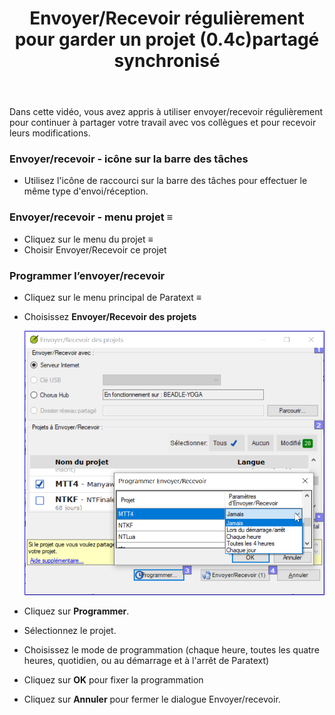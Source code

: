 ﻿---
title: Envoyer/Recevoir régulièrement pour garder un projet  (0.4c)partagé synchronisé
---

Dans cette vidéo, vous avez appris à utiliser envoyer/recevoir régulièrement pour continuer à partager votre travail avec vos collègues et pour recevoir leurs modifications.

### Envoyer/recevoir - icône sur la barre des tâches

-   Utilisez l'icône de raccourci sur la barre des tâches pour effectuer le même type d'envoi/réception.

### Envoyer/recevoir - menu projet ≡

-   Cliquez sur le menu du projet **≡**
-   Choisir Envoyer/Recevoir ce projet

### Programmer l’envoyer/recevoir

-   Cliquez sur le menu principal de Paratext **≡**
-   Choisissez **Envoyer/Recevoir des projets**

    ![](../media/d34b164bd48ddcc6886dad79d6ce2f05.png)


-   Cliquez sur **Programmer**.
-   Sélectionnez le projet.
-   Choisissez le mode de programmation (chaque heure, toutes les quatre heures, quotidien, ou au démarrage et à l'arrêt de Paratext)
-   Cliquez sur **OK** pour fixer la programmation
-   Cliquez sur **Annuler** pour fermer le dialogue Envoyer/recevoir.

